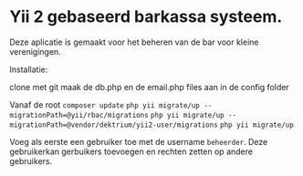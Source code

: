 Yii 2 gebaseerd barkassa systeem.
============================

Deze aplicatie is gemaakt voor het beheren van de bar voor kleine verenigingen.

Installatie:

clone met git
maak de db.php en de email.php files aan in de config folder

Vanaf de root
`composer update`
`php yii migrate/up --migrationPath=@yii/rbac/migrations`
`php yii migrate/up --migrationPath=@vendor/dektrium/yii2-user/migrations`
`php yii migrate/up`

Voeg als eerste een gebruiker toe met de username `beheerder`.
Deze gebruikerkan gerbuikers toevoegen en rechten zetten op andere gebruikers.